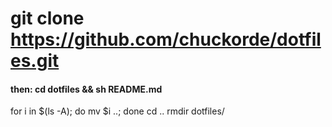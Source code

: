 # git clone https://github.com/chuckorde/dotfiles.git
#### then: cd dotfiles && sh README.md 
for i in $(ls -A); do mv $i ..; done
cd ..
rmdir dotfiles/
